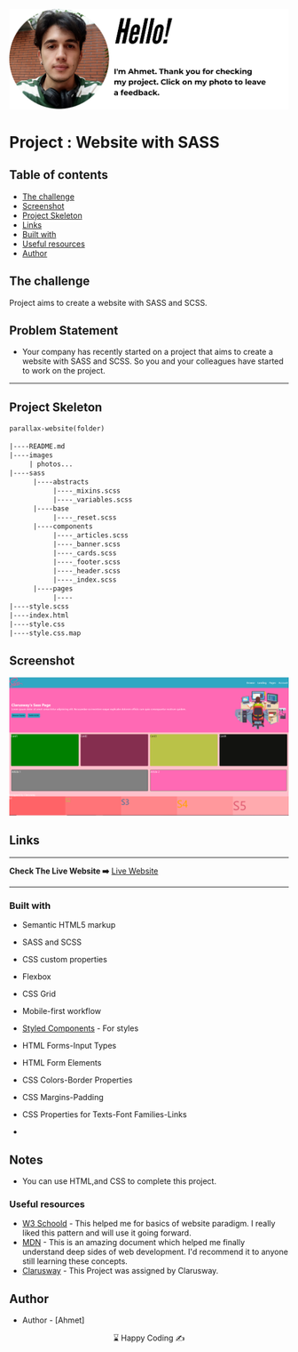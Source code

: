 <p align="center">
<a href="https://www.linkedin.com/in/ahmet-ayd%C4%B1n-2583b1199/" target="_blank"><img src="ahmet.png" alt="screenshot"></a>
</p>




# Project : Website with SASS

## Table of contents

  - [The challenge](#the-challenge)
  - [Screenshot](#screenshot)
  - [Project Skeleton ](#project-skeleton)
  - [Links](#links)
  - [Built with](#built-with)
  - [Useful resources](#useful-resources)
- [Author](#author)



## The challenge
Project aims to create a website with SASS and SCSS.

## Problem Statement

- Your company has recently started on a project that aims to create a website with SASS and SCSS. So you and your colleagues have started to work on the project.
<hr>



## Project Skeleton 

```
parallax-website(folder)

|----README.md                   
|----images      
     | photos...
|----sass
      |----abstracts
           |----_mixins.scss
           |----_variables.scss
      |----base
           |----_reset.scss
      |----components
           |----_articles.scss
           |----_banner.scss
           |----_cards.scss
           |----_footer.scss
           |----_header.scss
           |----_index.scss
      |----pages
           |----
|----style.scss
|----index.html
|----style.css
|----style.css.map

```

## Screenshot
<p align="center">
<a href="https://bavi-boop.github.io/SASS-website-layout/"><img src="sass.png" alt="screenshot"></a>
</p>



## Links
<hr>
<b>Check The Live Website ➡️</b> <a href="https://bavi-boop.github.io/SASS-website-layout/">Live Website</a>
<hr>

### Built with
- Semantic HTML5 markup
- SASS and SCSS
- CSS custom properties
- Flexbox
- CSS Grid
- Mobile-first workflow


- [Styled Components](https://styled-components.com/) - For styles
	
- HTML Forms-Input Types 

- HTML Form Elements

- CSS Colors-Border Properties

- CSS Margins-Padding

- CSS Properties for Texts-Font Families-Links


-

## Notes

- You can use HTML,and CSS to complete this project.

### Useful resources

- [W3 Schoold](https://www.w3schools.com/) - This helped me for basics of website paradigm. I really liked this pattern and will use it going forward.
- [MDN](https://developer.mozilla.org/en-US/) - This is an amazing document which helped me finally understand deep sides of web development. I'd recommend it to anyone still learning these concepts.
- [Clarusway](https://clarusway.com/aws-devops/?gclid=Cj0KCQjwr4eYBhDrARIsANPywCjMru99tYkggAXDKaHPXlmNHqGXxFtkPw_EeiIechV8YNa6bUd9DLkaAsJkEALw_wcB) - This Project was assigned by Clarusway.





## Author

- Author - [Ahmet]

<center> &#8987; Happy Coding  &#9997; </center>
